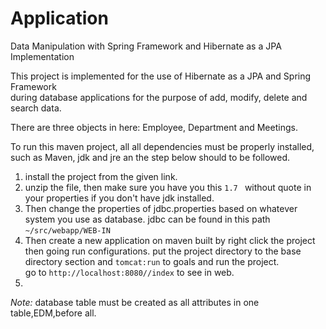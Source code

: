 # Application
Data Manipulation with Spring Framework and Hibernate as a JPA Implementation

<p>This project is implemented for the use of Hibernate as a JPA and Spring Framework<br />
during database applications for the purpose of add, modify, delete and search data.</p>

<p>There are three objects in here: Employee, Department and Meetings.</p>

<p>To run this maven project, all all dependencies must be properly installed,<br /> 
such as Maven, jdk and jre an the step below should to be followed.<p>
<ol>
<li>
install the project from the given link.
</li>
<li>
 unzip the file, then make sure you have you this <code><jdk.version>1.7</jdk.version> </code> 
    without quote in your properties if you don't have jdk installed.
</li>
<li>
 Then change the properties of jdbc.properties based on whatever system you use as database.
	jdbc can be found in this path <code>~/src/webapp/WEB-IN</code>
</li>
<li>
 Then create a new application on maven built by right click the project then going run configurations.
	put the project directory to the base directory section and <code>tomcat:run</code> to goals and run the project.
</li>
</li>
 go to <code>http://localhost:8080/<projectname>/index</code> to see in web.
<li>
</ol>

<p><em>Note:</em> database table must be created as all attributes in one table,EDM,before all.</p>
